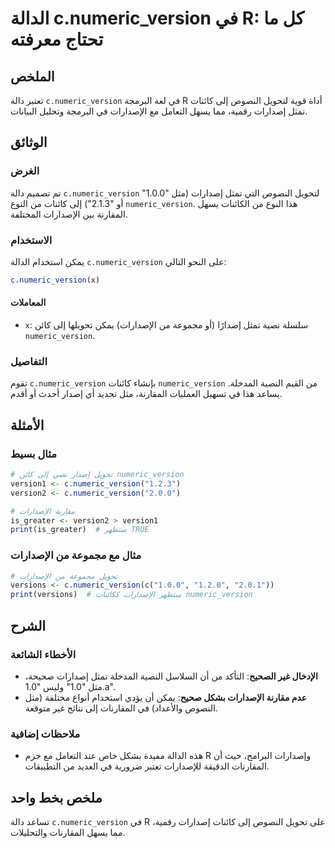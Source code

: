 <!--
Meta Description: # الدالة c.numeric_version في R: كل ما تحتاج معرفته ## الملخص تعتبر دالة `c.numeric_version` في لغة البرمجة R أداة قوية لتحويل النصوص إلى كائنات تمثل ...
Meta Keywords: numeric_version, الإصدارات, إلى, النصوص, كائنات
-->

# الدالة c.numeric_version في R: كل ما تحتاج معرفته

## الملخص
تعتبر دالة `c.numeric_version` في لغة البرمجة R أداة قوية لتحويل النصوص إلى كائنات تمثل إصدارات رقمية، مما يسهل التعامل مع الإصدارات في البرمجة وتحليل البيانات.

## الوثائق
### الغرض
تم تصميم دالة `c.numeric_version` لتحويل النصوص التي تمثل إصدارات (مثل "1.0.0" أو "2.1.3") إلى كائنات من النوع `numeric_version`. هذا النوع من الكائنات يسهل المقارنة بين الإصدارات المختلفة.

### الاستخدام
يمكن استخدام الدالة `c.numeric_version` على النحو التالي:

```R
c.numeric_version(x)
```

#### المعاملات
- `x`: سلسلة نصية تمثل إصدارًا (أو مجموعة من الإصدارات) يمكن تحويلها إلى كائن `numeric_version`.

### التفاصيل
تقوم `c.numeric_version` بإنشاء كائنات `numeric_version` من القيم النصية المدخلة. يساعد هذا في تسهيل العمليات المقارنة، مثل تحديد أي إصدار أحدث أو أقدم.

## الأمثلة
### مثال بسيط
```R
# تحويل إصدار نصي إلى كائن numeric_version
version1 <- c.numeric_version("1.2.3")
version2 <- c.numeric_version("2.0.0")

# مقارنة الإصدارات
is_greater <- version2 > version1
print(is_greater)  # ستظهر TRUE
```

### مثال مع مجموعة من الإصدارات
```R
# تحويل مجموعة من الإصدارات
versions <- c.numeric_version(c("1.0.0", "1.2.0", "2.0.1"))
print(versions)  # ستظهر الإصدارات ككائنات numeric_version
```

## الشرح
### الأخطاء الشائعة
- **الإدخال غير الصحيح**: التأكد من أن السلاسل النصية المدخلة تمثل إصدارات صحيحة، مثل "1.0" وليس "1.0.a".
- **عدم مقارنة الإصدارات بشكل صحيح**: يمكن أن يؤدي استخدام أنواع مختلفة (مثل النصوص والأعداد) في المقارنات إلى نتائج غير متوقعة.

### ملاحظات إضافية
- هذه الدالة مفيدة بشكل خاص عند التعامل مع حزم R وإصدارات البرامج، حيث أن المقارنات الدقيقة للإصدارات تعتبر ضرورية في العديد من التطبيقات.

## ملخص بخط واحد
تساعد دالة `c.numeric_version` في R على تحويل النصوص إلى كائنات إصدارات رقمية، مما يسهل المقارنات والتحليلات.